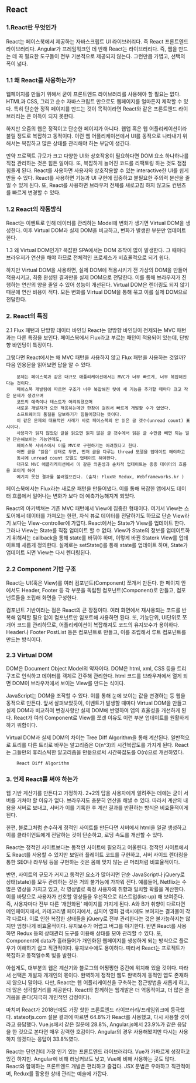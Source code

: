 ## React


### 1.React란 무엇인가
React는 페이스북에서 제공하는 자바스크립트 UI 라이브러리다. 
즉 React 프론트엔드 라이브러리다. 
Angular가 프레임워크인 데 반해 React는 라이브러리다. 
즉, 웹을 만드는 데 꼭 필요한 도구들이 전부 기본적으로 제공되지 않는다. 
그런만큼 가볍고, 선택의 폭이 넓다.


### 1.1 왜 React를 사용하는가?
웹페이지를 만들기 위해서 굳이 프론트엔드 라이브러리를 사용해야 할 필요는 없다. 
HTML과 CSS, 그리고 순수 자바스크립트 만으로도 웹페이지를 얼마든지 제작할 수 있다. 
특히 단순한 정적 페이지를 만드는 것이 목적이라면 React와 같은 프론트엔드 라이브러리는 큰 이득이 되지 못한다.

하지만 요즘의 웹은 정적이고 단순한 페이지가 아니다. 
웹앱 혹은 웹 어플리케이션이라 불릴 정도로 복잡하고 동적이다. 
이런 웹 어플리케이션에서 UI를 동적으로 나타내기 위해서는 복잡하고 많은 상태를 관리해야 하는 부담이 생긴다.

만약 프로젝트 규모가 크고 다양한 UI와 상호작용이 필요하다면 DOM 요소 하나하나를 직접 관리하는 것은 힘든 일이다. 
또, 복잡하게 늘어진 코드를 리팩토링 하는 것도 점점 힘들게 된다.
React를 사용하면 사용자와 상호작용할 수 있는 interactive한 UI를 쉽게 만들 수 있다. 
React를 사용하면 기능과 UI 구현에 집중하고 불필요한 주의력 분산을 줄일 수 있게 된다.
또, React를 사용하면 브라우저 전체를 새로고침 하지 않고도 컨텐츠를 빠르게 변경할 수 있다.

### 1.2 React의 작동방식
React는 이벤트로 인해 데이터를 관리하는 Model에 변화가 생기면 Virtual DOM을 생성한다. 
이후 Virtual DOM과 실제 DOM을 비교하고, 변화가 발생한 부분만 업데이트 한다.

1.3 왜 Virtual DOM인가?
복잡한 SPA에서는 DOM 조작이 많이 발생한다. 
그 때마다 브라우저가 연산을 해야 하므로 전체적인 프로세스가 비효율적으로 되기 쉽다.

하지만 Virtual DOM을 사용하면, 실제 DOM에 적용시키기 전 가상의 DOM을 만들어 적용시키고, 최종 완성된 결과만을 실제 DOM으로 전달한다. 
이를 통해 브라우저가 진행하는 연산의 양을 줄일 수 있어 성능이 개선된다. 
Virtual DOM은 렌더링도 되지 않기 때문에 연산 비용이 적다. 
모든 변화를 Virtual DOM을 통해 묶고 이를 실제 DOM으로 전달한다.

### 2. React의 특징
2.1 Flux 패턴과 단방향 데이터 바인딩
React는 양방향 바인딩이 전제되는 MVC 패턴과는 다른 특징을 보인다. 
페이스북에서 Flux라고 부르는 패턴이 적용되어 있는데, 단방향 바인딩이 특징이다.

그렇다면 React에서는 왜 MVC 패턴을 사용하지 않고 Flux 패턴을 사용하는 것일까? 다음 인용문을 읽어보면 답을 알 수 있다.
```
    문제는 페이스북과 같은 대규모 애플리케이션에서는 MVC가 너무 빠르게, 너무 복잡해진다는 것이다. 
    페이스북 개발팀에 따르면 구조가 너무 복잡해진 탓에 새 기능을 추가할 때마다 크고 작은 문제가 생겼으며 
    코드의 예측이나 테스트가 어려워졌으며 
    새로운 개발자가 오면 적응하는데만 한참이 걸려서 빠르게 개발할 수가 없었다. 
    소프트웨어의 품질을 담보하기가 힘들어졌다는 뜻이다. 
    이 같은 문제의 대표적인 사례가 바로 페이스북의 안 읽은 글 갯수(unread count) 표시이다. 
    사용자가 읽지 않았던 글을 읽으면 읽지 않은 글 갯수에서 읽은 글 수만큼 빼면 되는 일견 단순해보이는 기능인데도, 
    페이스북 서비스에서 이를 MVC로 구현하기는 어려웠다고 한다. 
    어떤 글을 ‘읽음’ 상태로 두면, 먼저 글을 다루는 thread 모델을 업데이트 해야하고 
    동시에 unread ​count 모델도 업데이트 해야한다. 
    대규모 MVC 애플리케이션에서 이 같은 의존성과 순차적 업데이트는 종종 데이터의 흐름을 꼬이게 하여 
    예기치 못한 결과를 불러일으킨다. (출처: Flux와 Redux, Webframeworks.kr )
```
페이스북에서는 Flux라는 새로운 패턴을 만들어냈다. 이를 통해 복잡한 앱에서도 데이터 흐름에서 일어나는 변화가 보다 더 예측가능해지게 되었다.

React의 아키텍쳐는 기존 MVC 패턴에서 View에 집중한 형태이다. 
여기서 View는 스토어에서 데이터를 가져오는 한편, 자식 뷰로 데이터를 전달하기도 하므로 단순 View라기 보다는 View-controller에 가깝다.
React에서는 State가 View를 업데이트 한다. 
그러나 View는 State를 직접 업데이트 할 수 없다.
View가 State의 정보를 업데이트하기 위해서는 callback을 통해 state를 바꿔야 하며, 이렇게 바뀐 Staterk View를 업데이트해 새롭게 정의한다. 
실제로는 setState()를 통해 state를 업데이트 하며, State가 업데이트 되면 View는 다시 렌더링된다.

### 2.2 Component 기반 구조
React는 UI(혹은 View)를 여러 컴포넌트(Component) 쪼개서 만든다. 
한 페이지 안에서도 Header, Footer 등 각 부분을 독립된 컴포넌트(Component)로 만들고, 컴포넌트들을 조립해 화면을 구성한다.

컴포넌트 기반이라는 점은 React의 큰 장점이다. 
여러 화면에서 재사용되는 코드를 반복해 입력할 필요 없이 컴포넌트만 임포트해 사용하면 된다. 
또, 기능단위, UI단위로 쪼개어 코드를 관리하므로, 어플리케이션이 복잡해져도 코드의 유지보수가 용이하다.
Header나 Footer PostList 등은 컴포넌트로 만들고, 이를 조립해서 루트 컴포넌트를 만드는 방식이다.

### 2.3 Virtual DOM
DOM은 Document Object Model의 약자이다. DOM은 html, xml, CSS 등을 트리 구조로 인식하고 데이터를 객체로 간주해 관리한다. html 코드를 브라우저에서 열게 되면 DOM이 브라우저에서 보이는 View를 만드는 식이다.

JavaScript는 DOM을 조작할 수 있다. 이를 통해 눈에 보이는 값을 변경하는 등 웹을 동적으로 만든다.
앞서 살펴보았듯이, 이벤트가 발생할 때마다 Virtual DOM을 만들고 실제 DOM과 비교하여 변경사항만 실제 DOM에 반영하여 앱의 효율성을 개선하게 된다. React가 여러 Component로 View를 쪼갠 이유도 이런 부분 업데이트를 원활하게 하기 위함이다.

Virtual DOM과 실제 DOM의 차이는 Tree Diff Algorithm을 통해 계산된다. 일반적으로 트리를 다른 트리로 바꾸는 알고리즘은 O(n^3)의 시간복잡도를 가지게 된다. React는 그들만의 휴리스틱한 알고리즘을 만듦으로써 시간복잡도를 O(n)으로 개선하였다.
```
    React Diff Algorithm
```



### 3. 언제 React를 써야 하는가
웹 기반 계산기를 만든다고 가정하자. 2+2의 답을 사용자에게 알려주는 데에는 굳이 서버를 거쳐야 할 이유가 없다. 
브라우저도 충분히 연산을 해낼 수 있다. 
따라서 계산의 내용을 서버로 보내고, 서버가 이를 기록한 후 계산 결과를 반환하는 방식은 비효율적이게 된다.

한편, 블로그처럼 순수하게 정적인 사이트를 만든다면 서버에서 html을 일괄 생성하고 이를 클라이언트에게 전달하는 것이 단순하고, 로딩 속도를 개선할 수 있다.


 
React는 정적인 사이트보다는 동적인 사이트에 필요하고 어울린다. 
정적인 사이트에서도 React를 사용할 수 있지만 보일러 플레이트 코드를 구현하고, 서버 사이드 렌더링을 통한 SEO나 라우팅 등을 구현하는 것은 몸에 맞지 않는 큰 머리처럼 비효율적이다.

반면, 사이트의 규모가 커지고 동적인 요소가 많아지면 단순 JavaScript나 jQuery로 상태(state)를 모두 관리하는 것은 거의 불가능에 가까워 진다.
예를들어, Netflix는 수많은 영상을 가지고 있고, 각 영상별로 특정 사용자의 취향과 일치할 확률을 계산한다. 
이를 바탕으로 사용자가 선호할 영상들을 우선적으로 리스트업(list-up) 해 보여준다. 
즉, 사용자마다 전부 다른 ‘개인화된’ 페이지를 가지게 된다. A와 B가 취향이 다르다면 메인페이지에서, 카테고리별 페이지에서, 심지어 영화 검색시에도 보여지는 결과물이 각각 다르다. 
이로 인한 복잡한 상태들을 jQuery로 전부 관리한다는 것은 불가능하지는 않지만 엄청나게 비효율적이다. 
유지보수가 어렵고 버그를 야기한다. 
반면 React를 사용하면 Redux 등의 상태관리 도구를 이용해 상태를 모아 관리할 수 있다. 
또, Component에 data가 흘러들어가 개인화된 웹페이지를 생성하게 되는 방식으로 플로우가 이해하기 쉽고 직관적이다. 
유지보수에도 용이하다. 따라서 React는 프로젝트가 복잡하고 동적일수록 빛을 발한다.

아쉽게도, 대부분의 웹은 계산기와 블로그의 어쩡쩡한 중간에 위치해 있을 것이다. 따라서 선택은 개발자 개개인의 몫이다. 
완벽하게 정적인 웹도 완벽하게 동적인 앱도 존재하지 않으니 말이다. 
다만, React는 웹 어플리케이션을 구축하는 접근방법을 새롭게 하고, 더 많은 생각할거리를 제공한다. React와 함께하는 웹개발은 더 역동적이고, 더 많은 즐거움을 준다(지극히 개인적인 감정이다).

마치며
React가 2018년에도 가장 핫한 프론트엔드 라이브러리/프레임워크에 등극했다. stateofjs.com 설문 결과에 따르면 64.8%가 React를 사용했고, 다시 사용할 것이라고 응답했다. Vue.js에서 같은 질문에 28.8%, Angular.js에서 23.9%가 같은 응답을 한 것으로 본다면 매우 강력한 호감이다. Angular의 경우 사용해봤지만 다시는 사용하지 않겠다는 응답이 33.8%였다.

React는 단연컨데 가장 인기 있는 프론트엔드 라이브러리다. Vue가 가파르게 성장하고 있긴 하지만. Angular에 비해 러닝커브도 낮고, Vue에 비해 사용하는 곳도 많다. React와 함께하는 프론트엔드 개발은 편리하고 즐겁다. JSX 문법은 우아하고 직관적이며, Redux를 활용한 상태 관리는 예술에 가깝다.
